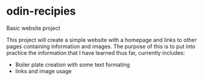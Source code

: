 # odin-recipies
Basic website project

This project will create a simple website with a homepage and 
links to other pages containing information and images.
The purpose of this is to put into practice the information that
I have learned thus far, currently includes:

- Boiler plate creation with some text formating
- links and image usage

